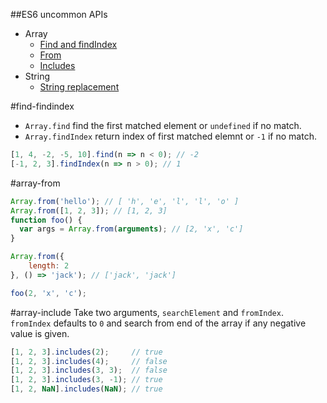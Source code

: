 ##ES6 uncommon APIs

* Array
  * [Find and findIndex](#find-findindex)
  * [From](#array-from)
  * [Includes](#array-include)
* String
  * [String replacement](#string-replacement)

#find-findindex
* `Array.find` find the first matched element or `undefined` if no match.
* `Array.findIndex` return index of first matched elemnt or `-1` if no match.

```javascript
[1, 4, -2, -5, 10].find(n => n < 0); // -2
[-1, 2, 3].findIndex(n => n > 0); // 1
```

#array-from
```javascript
Array.from('hello'); // [ 'h', 'e', 'l', 'l', 'o' ]
Array.from([1, 2, 3]); // [1, 2, 3]
function foo() {
  var args = Array.from(arguments); // [2, 'x', 'c']
}

Array.from({
	length: 2
}, () => 'jack'); // ['jack', 'jack']

foo(2, 'x', 'c');
```

#array-include
Take two arguments, `searchElement` and `fromIndex`. `fromIndex` defaults to `0` and search from end of the array if
any negative value is given.
```javascript
[1, 2, 3].includes(2);     // true
[1, 2, 3].includes(4);     // false
[1, 2, 3].includes(3, 3);  // false
[1, 2, 3].includes(3, -1); // true
[1, 2, NaN].includes(NaN); // true
```

